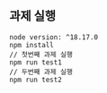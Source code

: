 ## 과제 실행

```
node version: ^18.17.0
npm install
// 첫번째 과제 실행
npm run test1
// 두번째 과제 실행
npm run test2
```
